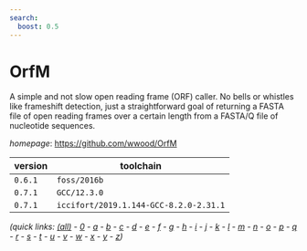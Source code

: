 ```yaml
---
search:
  boost: 0.5
---
```

# OrfM

A simple and not slow open reading frame (ORF) caller.  No bells or whistles like frameshift detection,  just a straightforward goal of returning a FASTA file  of open reading frames over a certain length from a FASTA/Q file  of nucleotide sequences.

*homepage*: <https://github.com/wwood/OrfM>

version | toolchain
--------|----------
``0.6.1`` | ``foss/2016b``
``0.7.1`` | ``GCC/12.3.0``
``0.7.1`` | ``iccifort/2019.1.144-GCC-8.2.0-2.31.1``


*(quick links: [(all)](../index.md) - [0](../0/index.md) - [a](../a/index.md) - [b](../b/index.md) - [c](../c/index.md) - [d](../d/index.md) - [e](../e/index.md) - [f](../f/index.md) - [g](../g/index.md) - [h](../h/index.md) - [i](../i/index.md) - [j](../j/index.md) - [k](../k/index.md) - [l](../l/index.md) - [m](../m/index.md) - [n](../n/index.md) - [o](../o/index.md) - [p](../p/index.md) - [q](../q/index.md) - [r](../r/index.md) - [s](../s/index.md) - [t](../t/index.md) - [u](../u/index.md) - [v](../v/index.md) - [w](../w/index.md) - [x](../x/index.md) - [y](../y/index.md) - [z](../z/index.md))*

